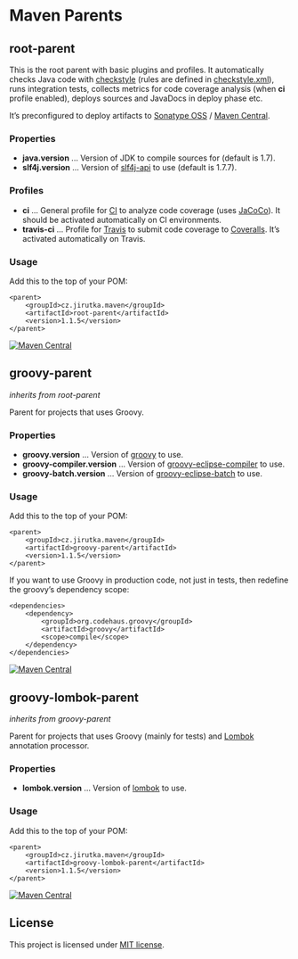 Maven Parents
=============

root-parent
-----------

This is the root parent with basic plugins and profiles. It automatically checks Java code with [checkstyle] \(rules
are defined in [checkstyle.xml]), runs integration tests, collects metrics for code coverage analysis (when **ci**
profile enabled), deploys sources and JavaDocs in deploy phase etc.

It’s preconfigured to deploy artifacts to [Sonatype OSS] / [Maven Central].

### Properties

*  **java.version** ... Version of JDK to compile sources for (default is 1.7).
*  **slf4j.version** ... Version of [slf4j-api] to use (default is 1.7.7).

### Profiles

*  **ci** ... General profile for [CI] to analyze code coverage (uses [JaCoCo]). It should be activated automatically
   on CI environments.
*  **travis-ci** ... Profile for [Travis] to submit code coverage to [Coveralls]. It’s activated automatically on Travis.

### Usage

Add this to the top of your POM:

    <parent>
        <groupId>cz.jirutka.maven</groupId>
        <artifactId>root-parent</artifactId>
        <version>1.1.5</version>
    </parent>

[![Maven Central](https://maven-badges.herokuapp.com/maven-central/cz.jirutka.maven/root-parent/badge.svg)](https://maven-badges.herokuapp.com/maven-central/cz.jirutka.maven/root-parent)


groovy-parent
-------------
_inherits from root-parent_

Parent for projects that uses Groovy.

### Properties

*  **groovy.version** ... Version of [groovy] to use.
*  **groovy-compiler.version** ... Version of [groovy-eclipse-compiler] to use.
*  **groovy-batch.version** ... Version of [groovy-eclipse-batch] to use.

### Usage

Add this to the top of your POM:

    <parent>
        <groupId>cz.jirutka.maven</groupId>
        <artifactId>groovy-parent</artifactId>
        <version>1.1.5</version>
    </parent>

If you want to use Groovy in production code, not just in tests, then redefine the groovy’s dependency scope:

    <dependencies>
        <dependency>
            <groupId>org.codehaus.groovy</groupId>
            <artifactId>groovy</artifactId>
            <scope>compile</scope>
        </dependency>
    </dependencies>

[![Maven Central](https://maven-badges.herokuapp.com/maven-central/cz.jirutka.maven/groovy-parent/badge.svg)](https://maven-badges.herokuapp.com/maven-central/cz.jirutka.maven/groovy-parent)


groovy-lombok-parent
--------------------
_inherits from groovy-parent_

Parent for projects that uses Groovy (mainly for tests) and [Lombok] annotation processor.

### Properties

*  **lombok.version** ... Version of [lombok] to use.

### Usage

Add this to the top of your POM:

    <parent>
        <groupId>cz.jirutka.maven</groupId>
        <artifactId>groovy-lombok-parent</artifactId>
        <version>1.1.5</version>
    </parent>

[![Maven Central](https://maven-badges.herokuapp.com/maven-central/cz.jirutka.maven/groovy-lombok-parent/badge.svg)](https://maven-badges.herokuapp.com/maven-central/cz.jirutka.maven/groovy-lombok-parent)


License
-------

This project is licensed under [MIT license](http://opensource.org/licenses/MIT).


<!-- Links -->

[checkstyle]: http://checkstyle.sourceforge.net/
[CI]: http://en.wikipedia.org/wiki/Continuous_integration
[Coveralls]: https://coveralls.io/
[JaCoCo]: http://www.eclemma.org/jacoco/
[Maven Central]: http://search.maven.org/
[Lombok]: http://projectlombok.org/
[Sonatype OSS]: https://docs.sonatype.org/display/Repository/Sonatype+OSS+Maven+Repository+Usage+Guide
[Travis]: https://travis-ci.org/

[checkstyle.xml]: /codequality-resources/src/main/resources/cz/cvut/fit/maven/codequality/checkstyle.xml

[groovy]: http://search.maven.org/#search|gav|1|g%3A%22org.codehaus.groovy%22%20AND%20a%3A%22groovy%22
[groovy-eclipse-batch]: http://search.maven.org/#search|gav|1|g%3A%22org.codehaus.groovy%22%20AND%20a%3A%22groovy-eclipse-batch%22
[groovy-eclipse-compiler]: http://search.maven.org/#search|gav|1|g%3A%22org.codehaus.groovy%22%20AND%20a%3A%22groovy-eclipse-compiler%22
[lombok]: http://search.maven.org/#search|gav|1|g%3A%22org.projectlombok%22%20AND%20a%3A%22lombok%22
[slf4j-api]: http://search.maven.org/#search|gav|1|g%3A%22org.slf4j%22%20AND%20a%3A%22slf4j-api%22
